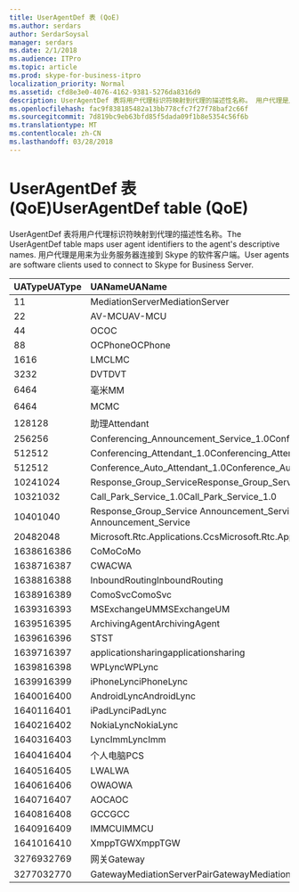 ```yaml
---
title: UserAgentDef 表 (QoE)
ms.author: serdars
author: SerdarSoysal
manager: serdars
ms.date: 2/1/2018
ms.audience: ITPro
ms.topic: article
ms.prod: skype-for-business-itpro
localization_priority: Normal
ms.assetid: cfd8e3e0-4076-4162-9381-5276da8316d9
description: UserAgentDef 表将用户代理标识符映射到代理的描述性名称。 用户代理是用来为业务服务器连接到 Skype 的软件客户端。
ms.openlocfilehash: fac9f838185482a13bb778cfc7f27f78baf2c66f
ms.sourcegitcommit: 7d819bc9eb63bfd85f5dada09f1b8e5354c56f6b
ms.translationtype: MT
ms.contentlocale: zh-CN
ms.lasthandoff: 03/28/2018
---
```

# <a name="useragentdef-table-qoe"></a><span data-ttu-id="319ac-104">UserAgentDef 表 (QoE)</span><span class="sxs-lookup"><span data-stu-id="319ac-104">UserAgentDef table (QoE)</span></span>
 
<span data-ttu-id="319ac-105">UserAgentDef 表将用户代理标识符映射到代理的描述性名称。</span><span class="sxs-lookup"><span data-stu-id="319ac-105">The UserAgentDef table maps user agent identifiers to the agent's descriptive names.</span></span> <span data-ttu-id="319ac-106">用户代理是用来为业务服务器连接到 Skype 的软件客户端。</span><span class="sxs-lookup"><span data-stu-id="319ac-106">User agents are software clients used to connect to Skype for Business Server.</span></span>
  
|<span data-ttu-id="319ac-107">**UAType**</span><span class="sxs-lookup"><span data-stu-id="319ac-107">**UAType**</span></span>|<span data-ttu-id="319ac-108">**UAName**</span><span class="sxs-lookup"><span data-stu-id="319ac-108">**UAName**</span></span>|<span data-ttu-id="319ac-109">**UACategory**</span><span class="sxs-lookup"><span data-stu-id="319ac-109">**UACategory**</span></span>|
|:-----|:-----|:-----|
|<span data-ttu-id="319ac-110">1</span><span class="sxs-lookup"><span data-stu-id="319ac-110">1</span></span>  <br/> |<span data-ttu-id="319ac-111">MediationServer</span><span class="sxs-lookup"><span data-stu-id="319ac-111">MediationServer</span></span>  <br/> |<span data-ttu-id="319ac-112">MediationServer</span><span class="sxs-lookup"><span data-stu-id="319ac-112">MediationServer</span></span>  <br/> |
|<span data-ttu-id="319ac-113">2</span><span class="sxs-lookup"><span data-stu-id="319ac-113">2</span></span>  <br/> |<span data-ttu-id="319ac-114">AV-MCU</span><span class="sxs-lookup"><span data-stu-id="319ac-114">AV-MCU</span></span>  <br/> |<span data-ttu-id="319ac-115">AV-MCU</span><span class="sxs-lookup"><span data-stu-id="319ac-115">AV-MCU</span></span>  <br/> |
|<span data-ttu-id="319ac-116">4</span><span class="sxs-lookup"><span data-stu-id="319ac-116">4</span></span>  <br/> |<span data-ttu-id="319ac-117">OC</span><span class="sxs-lookup"><span data-stu-id="319ac-117">OC</span></span>  <br/> |<span data-ttu-id="319ac-118">OC</span><span class="sxs-lookup"><span data-stu-id="319ac-118">OC</span></span>  <br/> |
|<span data-ttu-id="319ac-119">8</span><span class="sxs-lookup"><span data-stu-id="319ac-119">8</span></span>  <br/> |<span data-ttu-id="319ac-120">OCPhone</span><span class="sxs-lookup"><span data-stu-id="319ac-120">OCPhone</span></span>  <br/> |<span data-ttu-id="319ac-121">OCPhone</span><span class="sxs-lookup"><span data-stu-id="319ac-121">OCPhone</span></span>  <br/> |
|<span data-ttu-id="319ac-122">16</span><span class="sxs-lookup"><span data-stu-id="319ac-122">16</span></span>  <br/> |<span data-ttu-id="319ac-123">LMC</span><span class="sxs-lookup"><span data-stu-id="319ac-123">LMC</span></span>  <br/> |<span data-ttu-id="319ac-124">LMC</span><span class="sxs-lookup"><span data-stu-id="319ac-124">LMC</span></span>  <br/> |
|<span data-ttu-id="319ac-125">32</span><span class="sxs-lookup"><span data-stu-id="319ac-125">32</span></span>  <br/> |<span data-ttu-id="319ac-126">DVT</span><span class="sxs-lookup"><span data-stu-id="319ac-126">DVT</span></span>  <br/> |<span data-ttu-id="319ac-127">DVT</span><span class="sxs-lookup"><span data-stu-id="319ac-127">DVT</span></span>  <br/> |
|<span data-ttu-id="319ac-128">64</span><span class="sxs-lookup"><span data-stu-id="319ac-128">64</span></span>  <br/> |<span data-ttu-id="319ac-129">毫米</span><span class="sxs-lookup"><span data-stu-id="319ac-129">MM</span></span>  <br/> |<span data-ttu-id="319ac-130">毫米</span><span class="sxs-lookup"><span data-stu-id="319ac-130">MM</span></span>  <br/> |
|<span data-ttu-id="319ac-131">64</span><span class="sxs-lookup"><span data-stu-id="319ac-131">64</span></span>  <br/> |<span data-ttu-id="319ac-132">MC</span><span class="sxs-lookup"><span data-stu-id="319ac-132">MC</span></span>  <br/> |<span data-ttu-id="319ac-133">毫米</span><span class="sxs-lookup"><span data-stu-id="319ac-133">MM</span></span>  <br/> |
|<span data-ttu-id="319ac-134">128</span><span class="sxs-lookup"><span data-stu-id="319ac-134">128</span></span>  <br/> |<span data-ttu-id="319ac-135">助理</span><span class="sxs-lookup"><span data-stu-id="319ac-135">Attendant</span></span>  <br/> |<span data-ttu-id="319ac-136">助理</span><span class="sxs-lookup"><span data-stu-id="319ac-136">Attendant</span></span>  <br/> |
|<span data-ttu-id="319ac-137">256</span><span class="sxs-lookup"><span data-stu-id="319ac-137">256</span></span>  <br/> |<span data-ttu-id="319ac-138">Conferencing_Announcement_Service_1.0</span><span class="sxs-lookup"><span data-stu-id="319ac-138">Conferencing_Announcement_Service_1.0</span></span>  <br/> |<span data-ttu-id="319ac-139">CAS</span><span class="sxs-lookup"><span data-stu-id="319ac-139">CAS</span></span>  <br/> |
|<span data-ttu-id="319ac-140">512</span><span class="sxs-lookup"><span data-stu-id="319ac-140">512</span></span>  <br/> |<span data-ttu-id="319ac-141">Conferencing_Attendant_1.0</span><span class="sxs-lookup"><span data-stu-id="319ac-141">Conferencing_Attendant_1.0</span></span>  <br/> |<span data-ttu-id="319ac-142">CAA</span><span class="sxs-lookup"><span data-stu-id="319ac-142">CAA</span></span>  <br/> |
|<span data-ttu-id="319ac-143">512</span><span class="sxs-lookup"><span data-stu-id="319ac-143">512</span></span>  <br/> |<span data-ttu-id="319ac-144">Conference_Auto_Attendant_1.0</span><span class="sxs-lookup"><span data-stu-id="319ac-144">Conference_Auto_Attendant_1.0</span></span>  <br/> |<span data-ttu-id="319ac-145">CAA</span><span class="sxs-lookup"><span data-stu-id="319ac-145">CAA</span></span>  <br/> |
|<span data-ttu-id="319ac-146">1024</span><span class="sxs-lookup"><span data-stu-id="319ac-146">1024</span></span>  <br/> |<span data-ttu-id="319ac-147">Response_Group_Service</span><span class="sxs-lookup"><span data-stu-id="319ac-147">Response_Group_Service</span></span>  <br/> |<span data-ttu-id="319ac-148">RGS</span><span class="sxs-lookup"><span data-stu-id="319ac-148">RGS</span></span>  <br/> |
|<span data-ttu-id="319ac-149">1032</span><span class="sxs-lookup"><span data-stu-id="319ac-149">1032</span></span>  <br/> |<span data-ttu-id="319ac-150">Call_Park_Service_1.0</span><span class="sxs-lookup"><span data-stu-id="319ac-150">Call_Park_Service_1.0</span></span>  <br/> |<span data-ttu-id="319ac-151">CPS</span><span class="sxs-lookup"><span data-stu-id="319ac-151">CPS</span></span>  <br/> |
|<span data-ttu-id="319ac-152">1040</span><span class="sxs-lookup"><span data-stu-id="319ac-152">1040</span></span>  <br/> |<span data-ttu-id="319ac-153">Response_Group_Service Announcement_Service</span><span class="sxs-lookup"><span data-stu-id="319ac-153">Response_Group_Service Announcement_Service</span></span>  <br/> |<span data-ttu-id="319ac-154">作为</span><span class="sxs-lookup"><span data-stu-id="319ac-154">AS</span></span>  <br/> |
|<span data-ttu-id="319ac-155">2048</span><span class="sxs-lookup"><span data-stu-id="319ac-155">2048</span></span>  <br/> |<span data-ttu-id="319ac-156">Microsoft.Rtc.Applications.Ccs</span><span class="sxs-lookup"><span data-stu-id="319ac-156">Microsoft.Rtc.Applications.Ccs</span></span>  <br/> |<span data-ttu-id="319ac-157">CCS</span><span class="sxs-lookup"><span data-stu-id="319ac-157">CCS</span></span>  <br/> |
|<span data-ttu-id="319ac-158">16386</span><span class="sxs-lookup"><span data-stu-id="319ac-158">16386</span></span>  <br/> |<span data-ttu-id="319ac-159">CoMo</span><span class="sxs-lookup"><span data-stu-id="319ac-159">CoMo</span></span>  <br/> |<span data-ttu-id="319ac-160">CoMo</span><span class="sxs-lookup"><span data-stu-id="319ac-160">CoMo</span></span>  <br/> |
|<span data-ttu-id="319ac-161">16387</span><span class="sxs-lookup"><span data-stu-id="319ac-161">16387</span></span>  <br/> |<span data-ttu-id="319ac-162">CWA</span><span class="sxs-lookup"><span data-stu-id="319ac-162">CWA</span></span>  <br/> |<span data-ttu-id="319ac-163">CWA</span><span class="sxs-lookup"><span data-stu-id="319ac-163">CWA</span></span>  <br/> |
|<span data-ttu-id="319ac-164">16388</span><span class="sxs-lookup"><span data-stu-id="319ac-164">16388</span></span>  <br/> |<span data-ttu-id="319ac-165">InboundRouting</span><span class="sxs-lookup"><span data-stu-id="319ac-165">InboundRouting</span></span>  <br/> |<span data-ttu-id="319ac-166">InboundRouting</span><span class="sxs-lookup"><span data-stu-id="319ac-166">InboundRouting</span></span>  <br/> |
|<span data-ttu-id="319ac-167">16389</span><span class="sxs-lookup"><span data-stu-id="319ac-167">16389</span></span>  <br/> |<span data-ttu-id="319ac-168">ComoSvc</span><span class="sxs-lookup"><span data-stu-id="319ac-168">ComoSvc</span></span>  <br/> |<span data-ttu-id="319ac-169">ComoSvc</span><span class="sxs-lookup"><span data-stu-id="319ac-169">ComoSvc</span></span>  <br/> |
|<span data-ttu-id="319ac-170">16393</span><span class="sxs-lookup"><span data-stu-id="319ac-170">16393</span></span>  <br/> |<span data-ttu-id="319ac-171">MSExchangeUM</span><span class="sxs-lookup"><span data-stu-id="319ac-171">MSExchangeUM</span></span>  <br/> |<span data-ttu-id="319ac-172">ExUM</span><span class="sxs-lookup"><span data-stu-id="319ac-172">ExUM</span></span>  <br/> |
|<span data-ttu-id="319ac-173">16395</span><span class="sxs-lookup"><span data-stu-id="319ac-173">16395</span></span>  <br/> |<span data-ttu-id="319ac-174">ArchivingAgent</span><span class="sxs-lookup"><span data-stu-id="319ac-174">ArchivingAgent</span></span>  <br/> |<span data-ttu-id="319ac-175">ARCHAGENT</span><span class="sxs-lookup"><span data-stu-id="319ac-175">ARCHAGENT</span></span>  <br/> |
|<span data-ttu-id="319ac-176">16396</span><span class="sxs-lookup"><span data-stu-id="319ac-176">16396</span></span>  <br/> |<span data-ttu-id="319ac-177">ST</span><span class="sxs-lookup"><span data-stu-id="319ac-177">ST</span></span>  <br/> |<span data-ttu-id="319ac-178">ST</span><span class="sxs-lookup"><span data-stu-id="319ac-178">ST</span></span>  <br/> |
|<span data-ttu-id="319ac-179">16397</span><span class="sxs-lookup"><span data-stu-id="319ac-179">16397</span></span>  <br/> |<span data-ttu-id="319ac-180">applicationsharing</span><span class="sxs-lookup"><span data-stu-id="319ac-180">applicationsharing</span></span>  <br/> |<span data-ttu-id="319ac-181">ASMCU</span><span class="sxs-lookup"><span data-stu-id="319ac-181">ASMCU</span></span>  <br/> |
|<span data-ttu-id="319ac-182">16398</span><span class="sxs-lookup"><span data-stu-id="319ac-182">16398</span></span>  <br/> |<span data-ttu-id="319ac-183">WPLync</span><span class="sxs-lookup"><span data-stu-id="319ac-183">WPLync</span></span>  <br/> |<span data-ttu-id="319ac-184">WPLync</span><span class="sxs-lookup"><span data-stu-id="319ac-184">WPLync</span></span>  <br/> |
|<span data-ttu-id="319ac-185">16399</span><span class="sxs-lookup"><span data-stu-id="319ac-185">16399</span></span>  <br/> |<span data-ttu-id="319ac-186">iPhoneLync</span><span class="sxs-lookup"><span data-stu-id="319ac-186">iPhoneLync</span></span>  <br/> |<span data-ttu-id="319ac-187">iPhoneLync</span><span class="sxs-lookup"><span data-stu-id="319ac-187">iPhoneLync</span></span>  <br/> |
|<span data-ttu-id="319ac-188">16400</span><span class="sxs-lookup"><span data-stu-id="319ac-188">16400</span></span>  <br/> |<span data-ttu-id="319ac-189">AndroidLync</span><span class="sxs-lookup"><span data-stu-id="319ac-189">AndroidLync</span></span>  <br/> |<span data-ttu-id="319ac-190">AndroidLync</span><span class="sxs-lookup"><span data-stu-id="319ac-190">AndroidLync</span></span>  <br/> |
|<span data-ttu-id="319ac-191">16401</span><span class="sxs-lookup"><span data-stu-id="319ac-191">16401</span></span>  <br/> |<span data-ttu-id="319ac-192">iPadLync</span><span class="sxs-lookup"><span data-stu-id="319ac-192">iPadLync</span></span>  <br/> |<span data-ttu-id="319ac-193">iPadLync</span><span class="sxs-lookup"><span data-stu-id="319ac-193">iPadLync</span></span>  <br/> |
|<span data-ttu-id="319ac-194">16402</span><span class="sxs-lookup"><span data-stu-id="319ac-194">16402</span></span>  <br/> |<span data-ttu-id="319ac-195">NokiaLync</span><span class="sxs-lookup"><span data-stu-id="319ac-195">NokiaLync</span></span>  <br/> |<span data-ttu-id="319ac-196">NokiaLync</span><span class="sxs-lookup"><span data-stu-id="319ac-196">NokiaLync</span></span>  <br/> |
|<span data-ttu-id="319ac-197">16403</span><span class="sxs-lookup"><span data-stu-id="319ac-197">16403</span></span>  <br/> |<span data-ttu-id="319ac-198">LyncImm</span><span class="sxs-lookup"><span data-stu-id="319ac-198">LyncImm</span></span>  <br/> |<span data-ttu-id="319ac-199">LyncImm</span><span class="sxs-lookup"><span data-stu-id="319ac-199">LyncImm</span></span>  <br/> |
|<span data-ttu-id="319ac-200">16404</span><span class="sxs-lookup"><span data-stu-id="319ac-200">16404</span></span>  <br/> |<span data-ttu-id="319ac-201">个人电脑</span><span class="sxs-lookup"><span data-stu-id="319ac-201">PCS</span></span>  <br/> |<span data-ttu-id="319ac-202">个人电脑</span><span class="sxs-lookup"><span data-stu-id="319ac-202">PCS</span></span>  <br/> |
|<span data-ttu-id="319ac-203">16405</span><span class="sxs-lookup"><span data-stu-id="319ac-203">16405</span></span>  <br/> |<span data-ttu-id="319ac-204">LWA</span><span class="sxs-lookup"><span data-stu-id="319ac-204">LWA</span></span>  <br/> |<span data-ttu-id="319ac-205">LWA</span><span class="sxs-lookup"><span data-stu-id="319ac-205">LWA</span></span>  <br/> |
|<span data-ttu-id="319ac-206">16406</span><span class="sxs-lookup"><span data-stu-id="319ac-206">16406</span></span>  <br/> |<span data-ttu-id="319ac-207">OWA</span><span class="sxs-lookup"><span data-stu-id="319ac-207">OWA</span></span>  <br/> |<span data-ttu-id="319ac-208">OWA</span><span class="sxs-lookup"><span data-stu-id="319ac-208">OWA</span></span>  <br/> |
|<span data-ttu-id="319ac-209">16407</span><span class="sxs-lookup"><span data-stu-id="319ac-209">16407</span></span>  <br/> |<span data-ttu-id="319ac-210">AOC</span><span class="sxs-lookup"><span data-stu-id="319ac-210">AOC</span></span>  <br/> |<span data-ttu-id="319ac-211">AOC</span><span class="sxs-lookup"><span data-stu-id="319ac-211">AOC</span></span>  <br/> |
|<span data-ttu-id="319ac-212">16408</span><span class="sxs-lookup"><span data-stu-id="319ac-212">16408</span></span>  <br/> |<span data-ttu-id="319ac-213">GCC</span><span class="sxs-lookup"><span data-stu-id="319ac-213">GCC</span></span>  <br/> |<span data-ttu-id="319ac-214">GCC</span><span class="sxs-lookup"><span data-stu-id="319ac-214">GCC</span></span>  <br/> |
|<span data-ttu-id="319ac-215">16409</span><span class="sxs-lookup"><span data-stu-id="319ac-215">16409</span></span>  <br/> |<span data-ttu-id="319ac-216">IMMCU</span><span class="sxs-lookup"><span data-stu-id="319ac-216">IMMCU</span></span>  <br/> |<span data-ttu-id="319ac-217">IMMCU</span><span class="sxs-lookup"><span data-stu-id="319ac-217">IMMCU</span></span>  <br/> |
|<span data-ttu-id="319ac-218">16410</span><span class="sxs-lookup"><span data-stu-id="319ac-218">16410</span></span>  <br/> |<span data-ttu-id="319ac-219">XmppTGW</span><span class="sxs-lookup"><span data-stu-id="319ac-219">XmppTGW</span></span>  <br/> |<span data-ttu-id="319ac-220">XmppGateway</span><span class="sxs-lookup"><span data-stu-id="319ac-220">XmppGateway</span></span>  <br/> |
|<span data-ttu-id="319ac-221">32769</span><span class="sxs-lookup"><span data-stu-id="319ac-221">32769</span></span>  <br/> |<span data-ttu-id="319ac-222">网关</span><span class="sxs-lookup"><span data-stu-id="319ac-222">Gateway</span></span>  <br/> |<span data-ttu-id="319ac-223">网关</span><span class="sxs-lookup"><span data-stu-id="319ac-223">Gateway</span></span>  <br/> |
|<span data-ttu-id="319ac-224">32770</span><span class="sxs-lookup"><span data-stu-id="319ac-224">32770</span></span>  <br/> |<span data-ttu-id="319ac-225">GatewayMediationServerPair</span><span class="sxs-lookup"><span data-stu-id="319ac-225">GatewayMediationServerPair</span></span>  <br/> |<span data-ttu-id="319ac-226">GatewayMediationServerPair</span><span class="sxs-lookup"><span data-stu-id="319ac-226">GatewayMediationServerPair</span></span>  <br/> |
   

